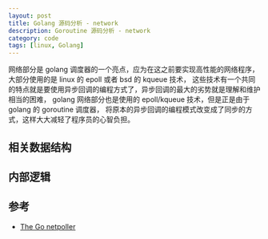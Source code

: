 ```yaml
---
layout: post
title: Golang 源码分析 - network 
description: Goroutine 源码分析 - network 
category: code
tags: [linux, Golang]
---
```


网络部分是 golang 调度器的一个亮点，应为在这之前要实现高性能的网络程序，
大部分使用的是 linux 的 epoll 或者 bsd 的 kqueue 技术，
这些技术有一个共同的特点就是要使用异步回调的编程方式了，异步回调的最大的劣势就是理解和维护相当的困难，
golang 网络部分也是使用的 epoll/kqueue 技术，但是正是由于golang 的 goroutine 调度器，
将原本的异步回调的编程模式改变成了同步的方式，这样大大减轻了程序员的心智负担。

## 相关数据结构


## 内部逻辑

##


## 参考

- [The Go netpoller](http://morsmachine.dk/netpoller)

[-10]:   	 http://hushi55.github.io/  "-10"